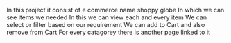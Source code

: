 In this project it consist of e commerce name shoppy globe
In which we can see items we needed 
In this we can view each and every item
We can select or filter based on our requirement 
We can add to Cart and also remove from Cart
For every catagorey there is another page linked to it
